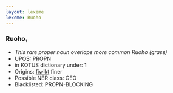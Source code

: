 ```yaml
---
layout: lexeme
lexeme: Ruoho
---
```


###  Ruoho₁

* _This rare proper noun overlaps more common *Ruoho* (grass)_
* UPOS:  PROPN
* in KOTUS dictionary under:  1
* Origins: [fiwikt](https://fi.wiktionary.org/wiki/Ruoho) finer 
* Possible NER class:  GEO
* Blacklisted:  PROPN-BLOCKING

